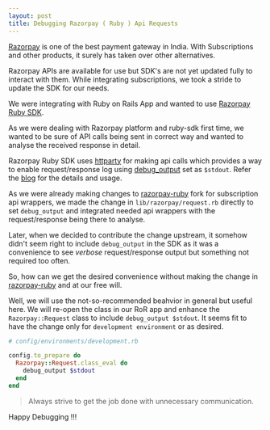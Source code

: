 ```yaml
---
layout: post
title: Debugging Razorpay ( Ruby ) Api Requests
---
```


[Razorpay](https://razorpay.com/) is one of the best payment gateway in India. With Subscriptions and other products, it surely has taken over other alternatives.

Razorpay APIs are available for use but SDK's are not yet updated fully to interact with them. While integrating subscriptions, we took a stride to update the SDK for our needs.

We were integrating with Ruby on Rails App and wanted to use [Razorpay Ruby SDK](https://github.com/razorpay/razorpay-ruby).

As we were dealing with Razorpay platform and ruby-sdk first time, we wanted to be sure of API calls being sent in correct way and wanted to analyse the received response in detail.

Razorpay Ruby SDK uses [httparty](https://github.com/jnunemaker/httparty) for making api calls which provides a way to enable request/response log using [debug_output](http://www.rubydoc.info/github/jnunemaker/httparty/HTTParty%2FClassMethods%3Adebug_output) set as `$stdout`. Refer the [blog](http://natritmeyer.com/blog/2013/09/09/how-to-debug-httparty-requests/) for the details and usage.

As we were already making changes to [razorpay-ruby](https://github.com/razorpay/razorpay-ruby) fork for subscription api wrappers, we made the change in `lib/razorpay/request.rb` directly to set `debug_output` and integrated needed api wrappers with the request/response being there to analyse.

Later, when we decided to contribute the change upstream, it somehow didn't seem right to include `debug_output` in the SDK as it was a convenience to see _verbose_ request/response output but something not required too often.

So, how can we get the desired convenience without making the change in [razorpay-ruby](https://github.com/razorpay/razorpay-ruby) and at our free will.

Well, we will use the not-so-recommended beahvior in general but useful here. We will re-open the class in our RoR app and enhance the `Razorpay::Request` class to include `debug_output $stdout`. It seems fit to have the change only for `development environment` or as desired.

```ruby
# config/environments/development.rb

config.to_prepare do
  Razorpay::Request.class_eval do
    debug_output $stdout
  end
end
```

> Always strive to get the job done with unnecessary communication.

Happy Debugging !!!
